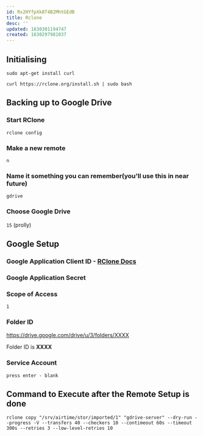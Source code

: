 ```yaml
---
id: Rx2HYfpXk8T4B2MhtGEdB
title: Rclone
desc: ''
updated: 1630301194747
created: 1630297981037
---
```


## Initialising

`sudo apt-get install curl`  

`curl https://rclone.org/install.sh | sudo bash`

## Backing up to Google Drive

### Start RClone

`rclone config`

### Make a new remote

`n`

### Name it something you can remember(you'll use this in near future)

`gdrive`

### Choose Google Drive

`15` (prolly)


## Google Setup

### Google Application Client ID - [RClone Docs](https://rclone.org/drive/#making-your-own-client-id)

### Google Application Secret 

### Scope of Access

`1`

### Folder ID

https://drive.google.com/drive/u/3/folders/XXXX 

Folder ID is **XXXX**

### Service Account
` press enter - blank `


## Command to Execute after the Remote Setup is done

`rclone copy "/srv/airtime/stor/imported/1" "gdrive-server" --dry-run --progress -V --transfers 40 --checkers 10 --contimeout 60s --timeout 300s --retries 3 --low-level-retries 10`